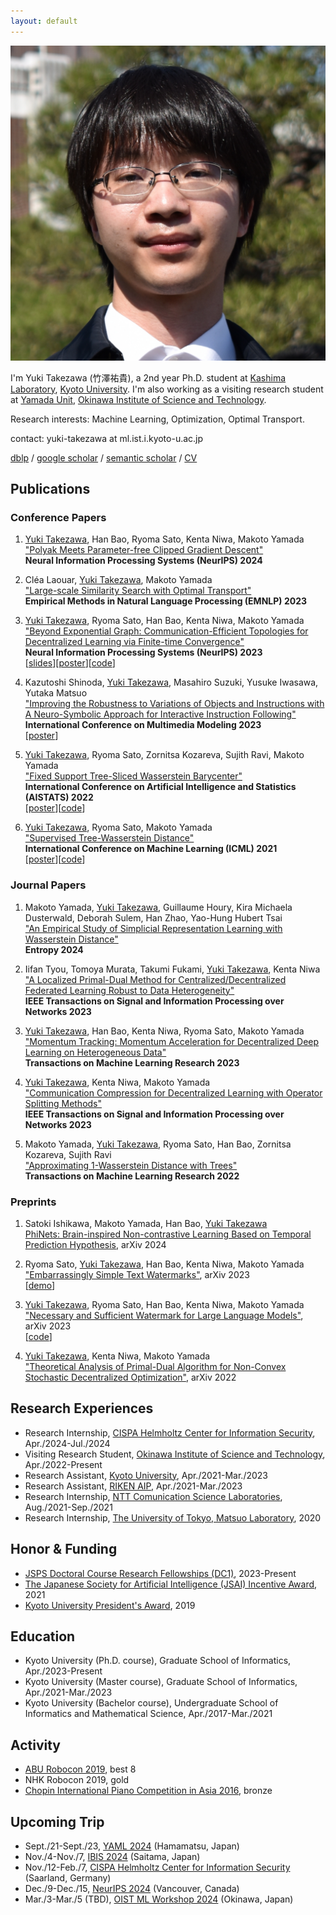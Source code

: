 ```yaml
---
layout: default
---
```

<link href='https://fonts.googleapis.com/css?family=Zen Kurenaido' rel='stylesheet'>
<img class="profile-picture" src="face.jpg">

I'm Yuki Takezawa (<span style="font-family: 'Zen Kurenaido'">竹澤祐貴</span>), a 2nd year Ph.D. student at <a href="http://www.ml.ist.i.kyoto-u.ac.jp/en/">Kashima Laboratory</a>, <a href="https://www.kyoto-u.ac.jp/en">Kyoto University</a>.
I'm also working as a visiting research student at <a href="https://oist.mlds.jp/">Yamada Unit</a>, <a href="https://www.oist.jp/">Okinawa Institute of Science and Technology</a>.

Research interests: Machine Learning, Optimization, Optimal Transport.

contact: yuki-takezawa at ml.ist.i.kyoto-u.ac.jp 

<a href="https://dblp.uni-trier.de/pid/284/1294.html">dblp</a> / <a href="https://scholar.google.com/citations?user=eaKQb8IAAAAJ&hl=en">google scholar</a> / <a href="https://www.semanticscholar.org/author/Yuki-Takezawa/2059107130">semantic scholar</a> / <a href="https://drive.google.com/file/d/1yvedVea6Sw3sBkuyQS3CCElYp8dDQKL9/view?usp=drive_link">CV</a>

## Publications
### Conference Papers
1. <u>Yuki Takezawa</u>, Han Bao, Ryoma Sato, Kenta Niwa, Makoto Yamada  
<a  href="https://arxiv.org/abs/2405.15010">"Polyak Meets Parameter-free Clipped Gradient Descent"</a>  
**Neural Information Processing Systems (NeurIPS) 2024**  

2.  Cléa Laouar, <u>Yuki Takezawa</u>, Makoto Yamada  
<a href="https://openreview.net/forum?id=HNfwD7QOaq">"Large-scale Similarity Search with Optimal Transport"</a>  
**Empirical Methods in Natural Language Processing (EMNLP) 2023**

3.  <u>Yuki Takezawa</u>, Ryoma Sato, Han Bao, Kenta Niwa, Makoto Yamada  
<a href="http://arxiv.org/abs/2305.11420">"Beyond Exponential Graph: Communication-Efficient Topologies for Decentralized Learning via Finite-time Convergence"</a>  
**Neural Information Processing Systems (NeurIPS) 2023**  
[<a href="https://speakerdeck.com/yukitakezawa/beyond-exponential-graph-communication-efficient-topology-for-decentralized-learning-via-finite-time-convergence">slides</a>][<a href="https://github.com/yukiTakezawa/yukiTakezawa.github.io/blob/gh-pages/posters/takezawa2023beyond.pdf">poster</a>][<a href="https://github.com/yukiTakezawa/BaseGraph">code</a>]  
 

4. Kazutoshi Shinoda, <u>Yuki Takezawa</u>, Masahiro Suzuki, Yusuke Iwasawa, Yutaka Matsuo  
<a href="https://arxiv.org/abs/2110.07031">"Improving the Robustness to Variations of Objects and Instructions with A Neuro-Symbolic Approach for Interactive Instruction Following" </a>  
**International Conference on Multimedia Modeling 2023**  
[<a href="https://github.com/KazutoshiShinoda/slides/blob/master/MMM2023.pdf">poster</a>]

6. <u>Yuki Takezawa</u>, Ryoma Sato, Zornitsa Kozareva, Sujith Ravi, Makoto Yamada  
<a href="https://arxiv.org/abs/2109.03431">"Fixed Support Tree-Sliced Wasserstein Barycenter"</a>  
**International Conference on Artificial Intelligence and Statistics (AISTATS) 2022**  
[<a href="https://github.com/yukiTakezawa/yukiTakezawa.github.io/blob/gh-pages/posters/takezawa2022fixed.pdf">poster</a>][<a href="https://github.com/yukiTakezawa/FS_TSWB">code</a>]  

7. <u>Yuki Takezawa</u>, Ryoma Sato, Makoto Yamada  
<a href="https://arxiv.org/abs/2101.11520">"Supervised Tree-Wasserstein Distance"</a>  
**International Conference on Machine Learning (ICML) 2021**  
[<a href="https://github.com/yukiTakezawa/yukiTakezawa.github.io/blob/gh-pages/SupervisedTreeWassersteinDistance_ICML2021_poster.pdf">poster</a>][<a href="https://github.com/yukiTakezawa/STW">code</a>]  

### Journal Papers
1. Makoto Yamada, <u>Yuki Takezawa</u>, Guillaume Houry, Kira Michaela Dusterwald, Deborah Sulem, Han Zhao, Yao-Hung Hubert Tsai  
<a href="https://www.mdpi.com/1099-4300/26/11/939">"An Empirical Study of Simplicial Representation Learning with Wasserstein Distance"</a>  
**Entropy 2024**
 
3. Iifan Tyou, Tomoya Murata, Takumi Fukami, <u>Yuki Takezawa</u>, Kenta Niwa  
<a href="https://openreview.net/forum?id=8koy8QuTZD">"A Localized Primal-Dual Method for Centralized/Decentralized Federated Learning Robust to Data Heterogeneity"</a>  
**IEEE Transactions on Signal and Information Processing over Networks 2023**

4. <u>Yuki Takezawa</u>, Han Bao, Kenta Niwa, Ryoma Sato, Makoto Yamada  
<a href="https://ieeexplore.ieee.org/abstract/document/10373878">"Momentum Tracking: Momentum Acceleration for Decentralized Deep Learning on Heterogeneous Data"</a>  
**Transactions on Machine Learning Research 2023**

5. <u>Yuki Takezawa</u>, Kenta Niwa, Makoto Yamada  
<a href="https://ieeexplore.ieee.org/document/10230896">"Communication Compression for Decentralized Learning with Operator Splitting Methods"</a>  
**IEEE Transactions on Signal and Information Processing over Networks 2023**
 
6. Makoto Yamada, <u>Yuki Takezawa</u>, Ryoma Sato, Han Bao, Zornitsa Kozareva, Sujith Ravi  
<a href="https://openreview.net/forum?id=Ig82l87ZVU&referrer=%5BTMLR%5D(%2Fgroup%3Fid%3DTMLR)">"Approximating 1-Wasserstein Distance with Trees"</a>  
**Transactions on Machine Learning Research 2022**

### Preprints
1. Satoki Ishikawa, Makoto Yamada, Han Bao, <u>Yuki Takezawa</u>  
<a href="https://arxiv.org/abs/2405.14650">PhiNets: Brain-inspired Non-contrastive Learning Based on Temporal Prediction Hypothesis</a>, arXiv 2024

2.  Ryoma Sato, <u>Yuki Takezawa</u>, Han Bao, Kenta Niwa, Makoto Yamada  
<a href="https://arxiv.org/abs/2310.08920">"Embarrassingly Simple Text Watermarks"</a>, arXiv 2023  
[<a href="https://easymarkdemo.github.io/">demo</a>]

3.  <u>Yuki Takezawa</u>, Ryoma Sato, Han Bao, Kenta Niwa, Makoto Yamada  
<a href="https://arxiv.org/abs/2310.00833">"Necessary and Sufficient Watermark for Large Language Models"</a>, arXiv 2023  
[<a href="https://github.com/yukiTakezawa/necessary_and_sufficient_watermark">code</a>]  

4. <u>Yuki Takezawa</u>, Kenta Niwa, Makoto Yamada  
<a href="https://arxiv.org/abs/2205.11979">"Theoretical Analysis of Primal-Dual Algorithm for Non-Convex Stochastic Decentralized Optimization"</a>, arXiv 2022

## Research Experiences
- Research Internship, <a href="https://www.sstich.ch/">CISPA Helmholtz Center for Information Security</a>, Apr./2024-Jul./2024
- Visiting Research Student, <a href="https://oist.mlds.jp/">Okinawa Institute of Science and Technology</a>, Apr./2022-Present
- Research Assistant, <a href="https://www.kyoto-u.ac.jp/en">Kyoto University</a>, Apr./2021-Mar./2023
- Research Assistant, <a href="https://www.riken.jp/en/research/labs/aip/">RIKEN AIP</a>, Apr./2021-Mar./2023
- Research Internship, <a href="http://www.kecl.ntt.co.jp/english/index.html">NTT Comunication Science Laboratories</a>, Aug./2021-Sep./2021
- Research Internship, <a href="https://weblab.t.u-tokyo.ac.jp/en/">The University of Tokyo, Matsuo Laboratory</a>, 2020

## Honor & Funding
- <a href="https://www.jsps.go.jp/english/e-pd/index.html">JSPS Doctoral Course Research Fellowships (DC1)</a>, 2023-Present
- <a href="https://www.ai-gakkai.or.jp/en/about/award/">The Japanese Society for Artificial Intelligence (JSAI) Incentive Award</a>, 2021
- <a href="https://www.kyoto-u.ac.jp/en/about/honors/university-awards/presidents/about-the-kyoto-university-presidents-award">Kyoto University President's Award</a>, 2019

## Education
- Kyoto University (Ph.D. course), Graduate School of Informatics, Apr./2023-Present
- Kyoto University (Master course), Graduate School of Informatics, Apr./2021-Mar./2023
- Kyoto University (Bachelor course), Undergraduate School of Informatics and Mathematical Science, Apr./2017-Mar./2021

## Activity
- <a href="http://aburobocon2019.mnb.mn/en">ABU Robocon 2019</a>, best 8
- NHK Robocon 2019, gold
- <a href="https://www.chopin-asia.com/english/">Chopin International Piano Competition in Asia 2016</a>, bronze

## Upcoming Trip
- Sept./21-Sept./23, <a href="https://sites.google.com/view/yaml2024">YAML 2024</a> (Hamamatsu, Japan)  
- Nov./4-Nov./7, <a href="https://ibisml.org/ibis2024/">IBIS 2024</a> (Saitama, Japan)  
- Nov./12-Feb./7, <a href="https://www.sstich.ch/">CISPA Helmholtz Center for Information Security</a> (Saarland, Germany)
- Dec./9-Dec./15, <a href="https://neurips.cc/Conferences/2024">NeurIPS 2024</a> (Vancouver, Canada)
- Mar./3-Mar./5 (TBD), <a href="https://omlw2025.mlds.jp/">OIST ML Workshop 2024</a> (Okinawa, Japan)
